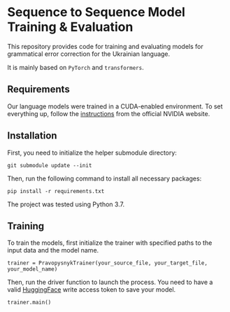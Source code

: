 # Sequence to Sequence Model Training & Evaluation

This repository provides code for training and evaluating models for grammatical error correction for the Ukrainian language.

It is mainly based on `PyTorch` and `transformers`.

## Requirements

Our language models were trained in a CUDA-enabled environment. To set everything up, follow the [instructions](https://docs.nvidia.com/cuda/) from the official NVIDIA website.

## Installation

First, you need to initialize the helper submodule directory:

`git submodule update --init`

Then, run the following command to install all necessary packages:

`pip install -r requirements.txt`

The project was tested using Python 3.7.

## Training

To train the models, first initialize the trainer with specified paths to the input data and the model name.

`trainer = PravopysnykTrainer(your_source_file, your_target_file, your_model_name)`

Then, run the driver function to launch the process. You need to have a valid [HuggingFace](https://huggingface.co/) write access token to save your model.

`trainer.main()`
